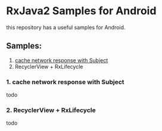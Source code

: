 # RxJava2 Samples for Android

this repository has a useful samples for Android. 


## Samples:

1. [cache network response with Subject](#1-cache-network-response-with-subject)  
1. RecyclerView + RxLifecycle   


### 1. cache network response with Subject
 
todo


### 2. RecyclerView + RxLifecycle

todo
